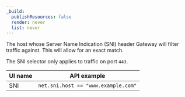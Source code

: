 ```yaml
---
_build:
  publishResources: false
  render: never
  list: never
---
```


The host whose Server Name Indication (SNI) header Gateway will filter traffic against. This will allow for an exact match.

The SNI selector only applies to traffic on port `443`.

| UI name | API example                         |
| ------- | ----------------------------------- |
| SNI     | `net.sni.host == "www.example.com"` |
